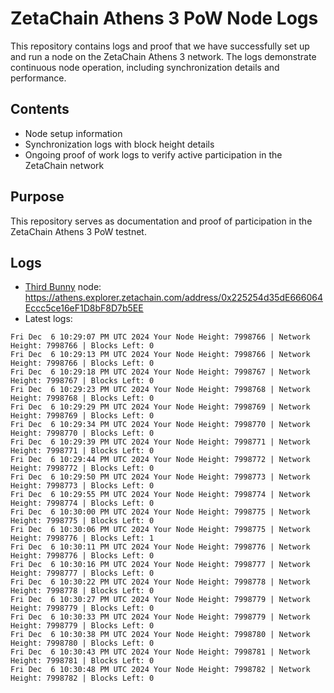 # ZetaChain Athens 3 PoW Node Logs
This repository contains logs and proof that we have successfully set up and run a node on the ZetaChain Athens 3 network. The logs demonstrate continuous node operation, including synchronization details and performance.

## Contents
- Node setup information
- Synchronization logs with block height details
- Ongoing proof of work logs to verify active participation in the ZetaChain network

## Purpose
This repository serves as documentation and proof of participation in the ZetaChain Athens 3 PoW testnet.

## Logs

- [Third Bunny](https://thirdbunny.xyz/) node: https://athens.explorer.zetachain.com/address/0x225254d35dE666064Eccc5ce16eF1D8bF8D7b5EE
- Latest logs:
```
Fri Dec  6 10:29:07 PM UTC 2024 Your Node Height: 7998766 | Network Height: 7998766 | Blocks Left: 0
Fri Dec  6 10:29:13 PM UTC 2024 Your Node Height: 7998766 | Network Height: 7998766 | Blocks Left: 0
Fri Dec  6 10:29:18 PM UTC 2024 Your Node Height: 7998767 | Network Height: 7998767 | Blocks Left: 0
Fri Dec  6 10:29:23 PM UTC 2024 Your Node Height: 7998768 | Network Height: 7998768 | Blocks Left: 0
Fri Dec  6 10:29:29 PM UTC 2024 Your Node Height: 7998769 | Network Height: 7998769 | Blocks Left: 0
Fri Dec  6 10:29:34 PM UTC 2024 Your Node Height: 7998770 | Network Height: 7998770 | Blocks Left: 0
Fri Dec  6 10:29:39 PM UTC 2024 Your Node Height: 7998771 | Network Height: 7998771 | Blocks Left: 0
Fri Dec  6 10:29:44 PM UTC 2024 Your Node Height: 7998772 | Network Height: 7998772 | Blocks Left: 0
Fri Dec  6 10:29:50 PM UTC 2024 Your Node Height: 7998773 | Network Height: 7998773 | Blocks Left: 0
Fri Dec  6 10:29:55 PM UTC 2024 Your Node Height: 7998774 | Network Height: 7998774 | Blocks Left: 0
Fri Dec  6 10:30:00 PM UTC 2024 Your Node Height: 7998775 | Network Height: 7998775 | Blocks Left: 0
Fri Dec  6 10:30:06 PM UTC 2024 Your Node Height: 7998775 | Network Height: 7998776 | Blocks Left: 1
Fri Dec  6 10:30:11 PM UTC 2024 Your Node Height: 7998776 | Network Height: 7998776 | Blocks Left: 0
Fri Dec  6 10:30:16 PM UTC 2024 Your Node Height: 7998777 | Network Height: 7998777 | Blocks Left: 0
Fri Dec  6 10:30:22 PM UTC 2024 Your Node Height: 7998778 | Network Height: 7998778 | Blocks Left: 0
Fri Dec  6 10:30:27 PM UTC 2024 Your Node Height: 7998779 | Network Height: 7998779 | Blocks Left: 0
Fri Dec  6 10:30:33 PM UTC 2024 Your Node Height: 7998779 | Network Height: 7998779 | Blocks Left: 0
Fri Dec  6 10:30:38 PM UTC 2024 Your Node Height: 7998780 | Network Height: 7998780 | Blocks Left: 0
Fri Dec  6 10:30:43 PM UTC 2024 Your Node Height: 7998781 | Network Height: 7998781 | Blocks Left: 0
Fri Dec  6 10:30:48 PM UTC 2024 Your Node Height: 7998782 | Network Height: 7998782 | Blocks Left: 0
```
